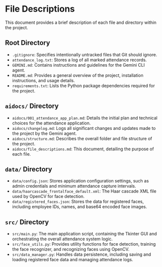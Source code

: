 # File Descriptions

This document provides a brief description of each file and directory within the project.

## Root Directory

-   `.gitignore`: Specifies intentionally untracked files that Git should ignore.
-   `attendance_log.txt`: Stores a log of all marked attendance records.
-   `GEMINI.md`: Contains instructions and guidelines for the Gemini CLI agent.
-   `README.md`: Provides a general overview of the project, installation instructions, and usage details.
-   `requirements.txt`: Lists the Python package dependencies required for the project.

## `aidocs/` Directory

-   `aidocs/001_attendance_app_plan.md`: Details the initial plan and technical choices for the attendance application.
-   `aidocs/changelog.md`: Logs all significant changes and updates made to the project by the Gemini agent.
-   `aidocs/structure.md`: Describes the overall folder and file structure of the project.
-   `aidocs/file_descriptions.md`: This document, detailing the purpose of each file.

## `data/` Directory

-   `data/config.json`: Stores application configuration settings, such as admin credentials and minimum attendance capture intervals.
-   `data/haarcascade_frontalface_default.xml`: The Haar cascade XML file used by OpenCV for face detection.
-   `data/registered_faces.json`: Stores the data for registered faces, including employee IDs, names, and base64 encoded face images.

## `src/` Directory

-   `src/main.py`: The main application script, containing the Tkinter GUI and orchestrating the overall attendance system logic.
-   `src/face_utils.py`: Provides utility functions for face detection, training the face recognizer, and recognizing faces using OpenCV.
-   `src/data_manager.py`: Handles data persistence, including saving and loading registered face data and managing attendance logs.
